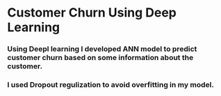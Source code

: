 # Customer Churn Using Deep Learning
### Using Deepl learning I developed ANN model to predict customer churn based on some information about the customer.
### I used Dropout regulization to avoid overfitting in my model.
